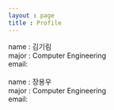 ```yaml
---
layout : page
title : Profile
---
```


name : 김기림<br/>
major : Computer Engineering<br/>
email: [](soandlove09@naver.com)<br/>
<br/>
name : 장용우<br/>
major : Computer Engineering<br/>
email: [](nazola0@koreatech.ac.kr)<br/>
